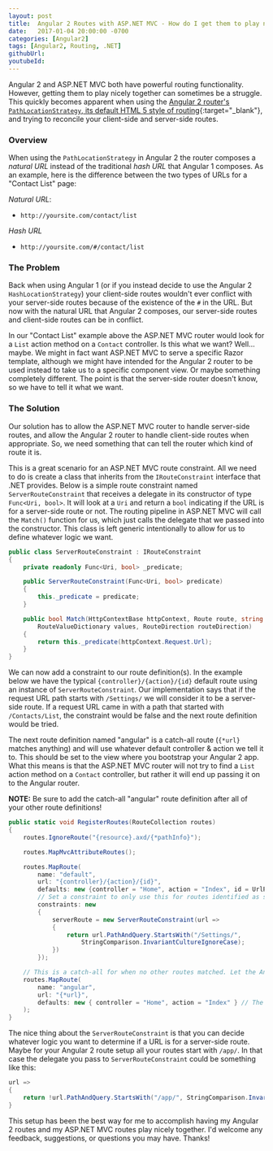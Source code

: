 ```yaml
---
layout: post
title:  Angular 2 Routes with ASP.NET MVC - How do I get them to play nice together?
date:   2017-01-04 20:00:00 -0700
categories: [Angular2]
tags: [Angular2, Routing, .NET]
githubUrl: 
youtubeId:
---
```


Angular 2 and ASP.NET MVC both have powerful routing functionality. However, getting them to play nicely together can sometimes be a struggle. This quickly becomes apparent when using the [Angular 2 router's `PathLocationStrategy`, its default HTML 5 style of routing](https://angular.io/docs/ts/latest/guide/router.html#!#browser-url-styles){:target="_blank"}, and trying to reconcile your client-side and server-side routes.

### Overview

When using the `PathLocationStrategy` in Angular 2 the router composes a _natural URL_ instead of the traditional _hash URL_ that Angular 1 composes. As an example, here is the difference between the two types of URLs for a "Contact List" page:

_Natural URL_:

* `http://yoursite.com/contact/list` 

_Hash URL_

* `http://yoursite.com/#/contact/list`

### The Problem

Back when using Angular 1 (or if you instead decide to use the Angular 2 `HashLocationStrategy`) your client-side routes wouldn't ever conflict with your server-side routes because of the existence of the `#` in the URL. But now with the natural URL that Angular 2 composes, our server-side routes and client-side routes can be in conflict. 

In our "Contact List" example above the ASP.NET MVC router would look for a `List` action method on a `Contact` controller. Is this what we want? Well... maybe. We might in fact want ASP.NET MVC to serve a specific Razor template, although we might have intended for the Angular 2 router to be used instead to take us to a specific component view. Or maybe something completely different. The point is that the server-side router doesn't know, so we have to tell it what we want.

### The Solution

Our solution has to allow the ASP.NET MVC router to handle server-side routes, and allow the Angular 2 router to handle client-side routes when appropriate. So, we need something that can tell the router which kind of route it is. 

This is a great scenario for an ASP.NET MVC route constraint. All we need to do is create a class that inherits from the `IRouteConstraint` interface that .NET provides. Below is a simple route constraint named `ServerRouteConstraint` that receives a delegate in its constructor of type `Func<Uri, bool>`. It will look at a `Uri` and return a `bool` indicating if the URL is for a server-side route or not. The routing pipeline in ASP.NET MVC will call the `Match()` function for us, which just calls the delegate that we passed into the constructor. This class is left generic intentionally to allow for us to define whatever logic we want. 

```csharp
public class ServerRouteConstraint : IRouteConstraint
{
    private readonly Func<Uri, bool> _predicate;

    public ServerRouteConstraint(Func<Uri, bool> predicate)
    {
        this._predicate = predicate;
    }

    public bool Match(HttpContextBase httpContext, Route route, string parameterName, 
        RouteValueDictionary values, RouteDirection routeDirection)
    {
        return this._predicate(httpContext.Request.Url);
    }
}
```

We can now add a constraint to our route definition(s). In the example below we have the typical `{controller}/{action}/{id}` default route using an instance of `ServerRouteConstraint`. Our implementation says that if the request URL path starts with `/Settings/` we will consider it to be a server-side route. If a request URL came in with a path that started with `/Contacts/List`, the constraint would be false and the next route definition would be tried. 

The next route definition named "angular" is a catch-all route (`{*url}` matches anything) and will use whatever default controller & action we tell it to. This should be set to the view where you bootstrap your Angular 2 app. What this means is that the ASP.NET MVC router will not try to find a `List` action method on a `Contact` controller, but rather it will end up passing it on to the Angular router.

<div class="alert alert-info" role="alert">
<strong>NOTE:</strong> Be sure to add the catch-all "angular" route definition after all of your other route definitions!
</div>

```csharp
public static void RegisterRoutes(RouteCollection routes)
{
    routes.IgnoreRoute("{resource}.axd/{*pathInfo}");

    routes.MapMvcAttributeRoutes();

    routes.MapRoute(
        name: "default",
        url: "{controller}/{action}/{id}",
        defaults: new {controller = "Home", action = "Index", id = UrlParameter.Optional},
        // Set a constraint to only use this for routes identified as server-side routes
        constraints: new
        {
            serverRoute = new ServerRouteConstraint(url =>
            {
                return url.PathAndQuery.StartsWith("/Settings/", 
                    StringComparison.InvariantCultureIgnoreCase);
            })
        });

    // This is a catch-all for when no other routes matched. Let the Angular 2 router take care of it
    routes.MapRoute(
        name: "angular",
        url: "{*url}",
        defaults: new { controller = "Home", action = "Index" } // The view that bootstraps Angular 2
    );
}
```

The nice thing about the `ServerRouteConstraint` is that you can decide whatever logic you want to determine if a URL is for a server-side route. Maybe for your Angular 2 route setup all your routes start with `/app/`. In that case the delegate you pass to `ServerRouteConstraint` could be something like this:

```csharp
url =>
{
    return !url.PathAndQuery.StartsWith("/app/", StringComparison.InvariantCultureIgnoreCase);
}
```

This setup has been the best way for me to accomplish having my Angular 2 routes and my ASP.NET MVC routes play nicely together. I'd welcome any feedback, suggestions, or questions you may have. Thanks!